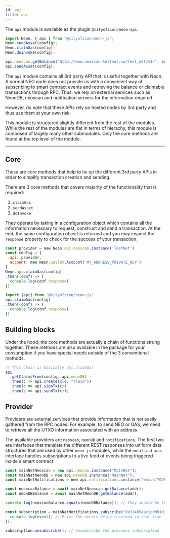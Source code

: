 ```yaml
---
id: api
title: api
---
```


The `api` module is available as the plugin `@cityofzion/neon-api`.

```js
import Neon, { api } from "@cityofzion/neon-js";
Neon.sendAsset(config);
Neon.claimGas(config);
Neon.doinvoke(config);

api.neoscan.getBalance("http://www.neoscan-testnet.io/test_net/v1/", address);
api.sendAsset(config);
```

The `api` module contains all 3rd party API that is useful together with Neon. A normal NEO node does not provide us with a convenient way of subscribing to smart contract events and retrieving the balance or claimable transactions through RPC. Thus, we rely on external services such as NeonDB, neoscan and notification servers for the information required.

However, do note that these APIs rely on hosted nodes by 3rd party and thus use them at your own risk.

This module is structured slightly different from the rest of the modules. While the rest of the modules are flat in terms of hierachy, this module is composed of largely many other submodules. Only the core methods are found at the top level of the module.

---

## Core

These are core methods that help to tie up the different 3rd party APIs in order to simplify transaction creation and sending.

There are 3 core methods that covers majority of the functionality that is required:

1. `claimGas`
2. `sendAsset`
3. `doInvoke`

They operate by taking in a configuration object which contains all the information necessary to request, construct and send a transaction. At the end, the same configuration object is returned and you may inspect the `response` property to check for the success of your transaction.

```js
const provider = new Neon.api.neoscan.instance('TestNet')
const config = {
  api: provider,
  account: new Neon.wallet.Account('MY_ADDRESS_PRIVATE_KEY')
}
Neon.api.claimGas(config)
.then((conf) => {
  console.log(conf.response)
})

import {api} from '@cityofzion/neon-js'
api.claimGas(config)
.then((conf) => {
  console.log(conf.response)
})
```

## Building blocks

Under the hood, the core methods are actually a chain of functions strung together. These methods are also available in the package for your consumption if you have special needs outside of the 3 conventional methods.

```js
// This chain is basically api.claimGas
api
  .getClaimsFrom(config, api.neonDB)
  .then(c => api.createTx(c, "claim"))
  .then(c => api.signTx(c))
  .then(c => api.sendTx(c));
```

## Provider

Providers are external services that provide information that is not easily gathered from the RPC nodes. For example, to send NEO or GAS, we need to retrieve all the UTXO information associated with an address.

The available providers are `neoscan`, `neonDB` and `notifications`. The first two are interfaces that translate the different REST responses into uniform data structures that are used by other `neon-js` modules, while the `notifications` interface handles subscriptions to a live feed of events being triggered inside a smart contract.

```js
const mainNetNeoscan = new api.neocan.instance("MainNet");
const mainNetNeonDB = new api.neonDB.instance("MainNet");
const mainNetNotifications = new api.notifications.instance("wss://YOUR_PUBSUB_SERVER.com");

const neoscanBalance = await mainNetNeoscan.getBalance(addr);
const neonDBBalance = await mainNetNeonDB.getBalance(addr);

console.log(neoscanBalance.equals(neonDBBalance)); // They should be the same datastructure with the same information

const subscription = mainNetNotifications.subscribe("0x314b5aac1cdd01d10661b00886197f2194c3c89b", (event) => {
  console.log(event); // Print the events being received in real time
});

subscription.unsubscribe(); // Unsubscribe the previous subscription
```
